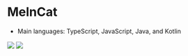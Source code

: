 # MelnCat

- Main languages: TypeScript, JavaScript, Java, and Kotlin

<img align="center" src="https://github-readme-stats.vercel.app/api/top-langs?username=MelnCat&show_icons=true&locale=en&layout=compact" />
<img align="center" src="https://github-readme-stats.vercel.app/api?username=MelnCat&locale=en&show_icons=true" />

